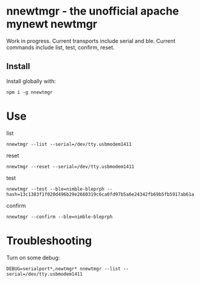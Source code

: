 # nnewtmgr - the unofficial apache mynewt newtmgr

Work in progress. Current transports include serial and ble. Current commands include list, test, confirm, reset.


## Install
Install globally with:
```
npm i -g nnewtmgr
```

# Use
list
```
nnewtmgr --list --serial=/dev/tty.usbmodem1411

```

reset
```
nnewtmgr --reset --serial=/dev/tty.usbmodem1411

```

test
```
nnewtmgr --test --ble=nimble-bleprph --hash=13c1383f1f020d496b29e2660319c6ca0fd97b5a6e24342fb69b5fb5917ab61a
```

confirm
```
nnewtmgr --confirm --ble=nimble-bleprph
```

# Troubleshooting
Turn on some debug:
```
DEBUG=serialport*,newtmgr* nnewtmgr --list --serial=/dev/tty.usbmodem1411

```
